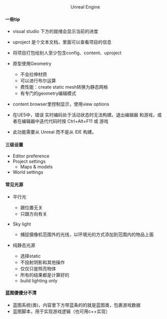 <center>Unreal Engine</center>

#### 一些tip

+ visual studio 下方的就绪会显示当前的进度

+ uproject 是个文本文档，里面可以查看项目的信息

+ 将项目打包给别人至少包含config、content、uproject
+ 原型使用Geometry
  + 不会拉伸材质
  + 可以进行布尔运算
  + 费性能：create static mesh转换为静态网格
  + 有专门的geometry编辑模式
+ content browser里控制显示，使用view options
+ 在UE5中，错误 实时编码处于活动状态时无法构建。退出编辑器 和游戏，或者在编辑器中迭代代码时按 Ctrl+Alt+F11 或 游戏
+ 此功能需要从 Unreal 而不是从 IDE 构建。



#### 三级设置

+ Editor preference
+ Project settings
  + Maps & models
+ World settings



#### 常见光源

+ 平行光
  + 跟位置无关
  + 只跟方向有关
+ Sky light
  + 捕捉摄像机范围外的光线，以环境光的方式添加到范围内的物品上面

+ 纯静态光源
  + 选择static
  + 不投射阴影和其他操作
  + 仅仅只是照亮物体
  + 所有的结果都是计算好的
  + build lighting only



#### 蓝图傻傻分不清

+ 蓝图系统(类)，内容里下方带蓝条的的就是蓝图类，包裹游戏数据
+ 蓝图脚本，用于实现游戏逻辑（也可用c++实现）